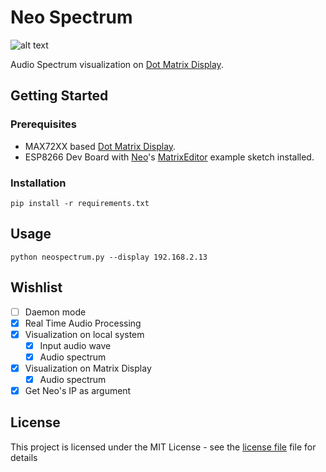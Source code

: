 # Neo Spectrum

![alt text](https://github.com/rpidanny/assets/raw/master/NeoSpectrum/NeoSpectrum.gif "Neo Spectrum Demo")

Audio Spectrum visualization on [Dot Matrix Display](https://raw.githubusercontent.com/rpidanny/assets/master/Neo/MAX7219-Matrix.jpeg).

## Getting Started

### Prerequisites

* MAX72XX based [Dot Matrix Display](https://raw.githubusercontent.com/rpidanny/assets/master/Neo/MAX7219-Matrix.jpeg).
* ESP8266 Dev Board with [Neo](https://github.com/rpidanny/Neo)'s [MatrixEditor](https://github.com/rpidanny/Neo/tree/master/examples/MatrixEditor) example sketch installed.

### Installation

```shell
pip install -r requirements.txt
```

## Usage

```shell
python neospectrum.py --display 192.168.2.13
```

## Wishlist

* [ ] Daemon mode
* [x] Real Time Audio Processing
* [x] Visualization on local system
  * [x] Input audio wave
  * [x] Audio spectrum
* [x] Visualization on Matrix Display
  * [x] Audio spectrum
* [x] Get Neo's IP as argument

## License

This project is licensed under the MIT License - see the [license file](LICENSE) file for details